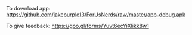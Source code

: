 To download app:
https://github.com/jakepurple13/ForUsNerds/raw/master/app-debug.apk

To give feedback:
https://goo.gl/forms/Yuvt6ecYiXlikk8w1
